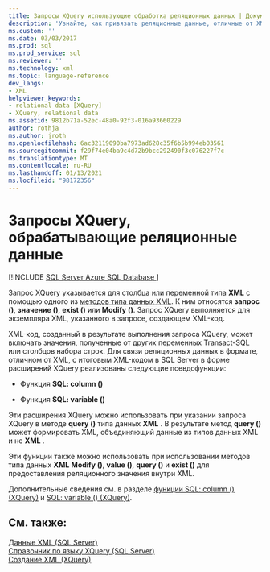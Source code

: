 ```yaml
---
title: Запросы XQuery использующие обработка реляционных данных | Документация Майкрософт
description: 'Узнайте, как привязать реляционные данные, отличные от XML, к XML с помощью расширений XQuery SQL: column () и SQL: variable ().'
ms.custom: ''
ms.date: 03/03/2017
ms.prod: sql
ms.prod_service: sql
ms.reviewer: ''
ms.technology: xml
ms.topic: language-reference
dev_langs:
- XML
helpviewer_keywords:
- relational data [XQuery]
- XQuery, relational data
ms.assetid: 9812b71a-52ec-48a0-92f3-016a93660229
author: rothja
ms.author: jroth
ms.openlocfilehash: 6ac32119090ba7973ad628c35f6b5b994eb03561
ms.sourcegitcommit: f29f74e04ba9c4d72b9bcc292490f3c076227f7c
ms.translationtype: MT
ms.contentlocale: ru-RU
ms.lasthandoff: 01/13/2021
ms.locfileid: "98172356"
---
```

# <a name="xqueries-handling-relational-data"></a>Запросы XQuery, обрабатывающие реляционные данные
[!INCLUDE [SQL Server Azure SQL Database ](../includes/applies-to-version/sqlserver.md)]

  Запрос XQuery указывается для столбца или переменной типа **XML** с помощью одного из [методов типа данных XML](../t-sql/xml/xml-data-type-methods.md). К ним относятся **запрос ()**, **значение ()**, **exist ()** или **Modify ()**. Запрос XQuery выполняется для экземпляра XML, указанного в запросе, создающем XML-код.  
  
 XML-код, созданный в результате выполнения запроса XQuery, может включать значения, полученные от других переменных Transact-SQL или столбцов набора строк. Для связи реляционных данных в формате, отличном от XML, с итоговым XML-кодом в SQL Server в форме расширений XQuery реализованы следующие псевдофункции:  
  
-   Функция **SQL: column ()**  
  
-   Функция **SQL: variable ()**  
  
 Эти расширения XQuery можно использовать при указании запроса XQuery в методе **query ()** типа данных **XML** . В результате метод **query ()** может формировать XML, объединяющий данные из типов данных XML и не **XML** .  
  
 Эти функции также можно использовать при использовании методов типа данных **XML** **Modify ()**, **value ()**, **query ()** и **exist ()** для предоставления реляционного значения внутри XML.  
  
 Дополнительные сведения см. в разделе [функции SQL: column () (XQuery)](../xquery/xquery-extension-functions-sql-column.md) и [SQL: variable () (XQuery)](../xquery/xquery-extension-functions-sql-variable.md).  
  
## <a name="see-also"></a>См. также:  
 [Данные XML (SQL Server)](../relational-databases/xml/xml-data-sql-server.md)   
 [Справочник по языку XQuery (SQL Server)](../xquery/xquery-language-reference-sql-server.md)   
 [Создание XML &#40;XQuery&#41;](../xquery/xml-construction-xquery.md)  
  
  
